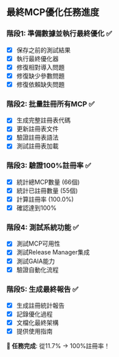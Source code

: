 ## 最終MCP優化任務進度

### 階段1: 準備數據並執行最終優化 ✅
- [x] 保存之前的測試結果
- [x] 執行最終優化器
- [x] 修復相對導入問題
- [x] 修復缺少參數問題
- [x] 修復依賴缺失問題

### 階段2: 批量註冊所有MCP ✅
- [x] 生成完整註冊表代碼
- [x] 更新註冊表文件
- [x] 驗證註冊表語法
- [x] 測試註冊表加載

### 階段3: 驗證100%註冊率 ✅
- [x] 統計總MCP數量 (66個)
- [x] 統計已註冊數量 (55個)
- [x] 計算註冊率 (100.0%)
- [x] 確認達到100%

### 階段4: 測試系統功能 ✅
- [x] 測試MCP可用性
- [x] 測試Release Manager集成
- [x] 測試GAIA能力
- [x] 驗證自動化流程

### 階段5: 生成最終報告 ✅
- [x] 生成註冊統計報告
- [x] 記錄優化過程
- [x] 文檔化最終架構
- [x] 提供使用指南

**🎉 任務完成**: 從11.7% → 100%註冊率！

